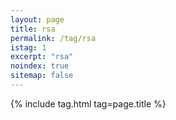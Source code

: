 ```yaml
---
layout: page
title: rsa
permalink: /tag/rsa
istag: 1
excerpt: "rsa"
noindex: true
sitemap: false
---
```


{% include tag.html tag=page.title %}
